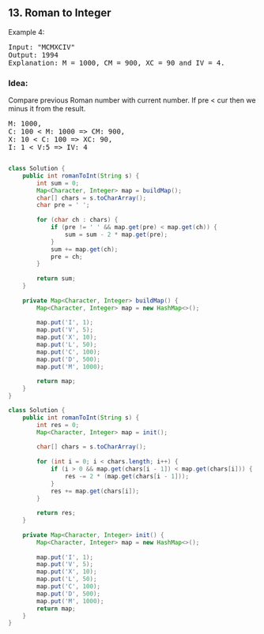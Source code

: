 ## 13. Roman to Integer

Example 4:
<pre>
Input: "MCMXCIV"
Output: 1994
Explanation: M = 1000, CM = 900, XC = 90 and IV = 4.
</pre>

### Idea:
Compare previous Roman number with current number. If pre < cur then we minus it from the result.  
<pre>
M: 1000,    
C: 100 < M: 1000 => CM: 900,   
X: 10 < C: 100 => XC: 90,  
I: 1 < V:5 => IV: 4
</pre>

```java

class Solution {
    public int romanToInt(String s) {
        int sum = 0;
        Map<Character, Integer> map = buildMap();    
        char[] chars = s.toCharArray();
        char pre = ' ';
        
        for (char ch : chars) {
            if (pre != ' ' && map.get(pre) < map.get(ch)) {
                sum = sum - 2 * map.get(pre);
            }
            sum += map.get(ch);
            pre = ch;
        }
        
        return sum;        
    }
    
    private Map<Character, Integer> buildMap() {
        Map<Character, Integer> map = new HashMap<>();
        
        map.put('I', 1);
        map.put('V', 5);
        map.put('X', 10);
        map.put('L', 50);
        map.put('C', 100);
        map.put('D', 500);
        map.put('M', 1000);
        
        return map;
    }
}

```


```java
class Solution {
    public int romanToInt(String s) {
        int res = 0;
        Map<Character, Integer> map = init();
        
        char[] chars = s.toCharArray();
        
        for (int i = 0; i < chars.length; i++) {
            if (i > 0 && map.get(chars[i - 1]) < map.get(chars[i])) {
                res -= 2 * (map.get(chars[i - 1]));
            }
            res += map.get(chars[i]);
        }
        
        return res;
    }
    
    private Map<Character, Integer> init() {
        Map<Character, Integer> map = new HashMap<>();
        
        map.put('I', 1);
        map.put('V', 5);
        map.put('X', 10);
        map.put('L', 50);
        map.put('C', 100);
        map.put('D', 500);
        map.put('M', 1000);
        return map;
    }
}
```

